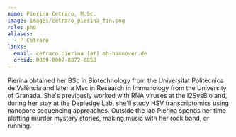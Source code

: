 ```yaml
---
name: Pierina Cetraro, M.Sc.
image: images/cetraro_pierina_fin.png
role: phd
aliases:
  - P Cetraro
links:
  email: cetraro.pierina (at) mh-hannover.de
  orcid: 0009-0007-8072-0858
---
```


Pierina obtained her BSc in Biotechnology from the Universitat Politècnica de València and later a Msc in Research in Immunology from the University of Granada. She's previously worked with RNA viruses at the I2SysBio and, during her stay at the Depledge Lab, she'll study HSV transcriptomics using nanopore sequencing approaches. Outside the lab Pierina spends her time plotting murder mystery stories, making music with her rock band, or running.